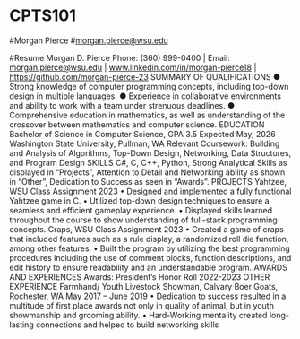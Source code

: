 # CPTS101
#Morgan Pierce
#morgan.pierce@wsu.edu

#Resume
Morgan D. Pierce
Phone: (360) 999-0400 | Email: morgan.pierce@wsu.edu | www.linkedin.com/in/morgan-pierce18
| https://github.com/morgan-pierce-23
 SUMMARY OF QUALIFICATIONS
● Strong knowledge of computer programming concepts, including top-down design in multiple languages.
● Experience in collaborative environments and ability to work with a team under strenuous deadlines. 
● Comprehensive education in mathematics, as well as understanding of the crossover between mathematics and 
computer science. 
EDUCATION
Bachelor of Science in Computer Science, GPA 3.5 Expected May, 2026
Washington State University, Pullman, WA
Relevant Coursework:
Building and Analysis of Algorithms, Top-Down Design, Networking, Data Structures, and Program Design
SKILLS
C#, C, C++, Python, Strong Analytical Skills as displayed in “Projects”, Attention to Detail and Networking ability
as shown in “Other”, Dedication to Success as seen in “Awards”.
PROJECTS
Yahtzee, WSU Class Assignment 2023
• Designed and implemented a fully functional Yahtzee game in C.
• Utilized top-down design techniques to ensure a seamless and efficient gameplay experience.
• Displayed skills learned throughout the course to show understanding of full-stack programming concepts.
Craps, WSU Class Assignment 2023
• Created a game of craps that included features such as a rule display, a randomized roll die function, among other 
features.
• Built the program by utilizing the best programming procedures including the use of comment blocks, function 
descriptions, and edit history to ensure readability and an understandable program.
AWARDS AND EXPERIENCES
Awards: President’s Honor Roll 2022-2023
OTHER EXPERIENCE
Farmhand/ Youth Livestock Showman, Calvary Boer Goats, Rochester, WA May 2017 – June 2019
• Dedication to success resulted in a multitude of first place awards not only in quality of animal, but in youth 
showmanship and grooming ability. 
• Hard-Working mentality created long-lasting connections and helped to build networking skills
